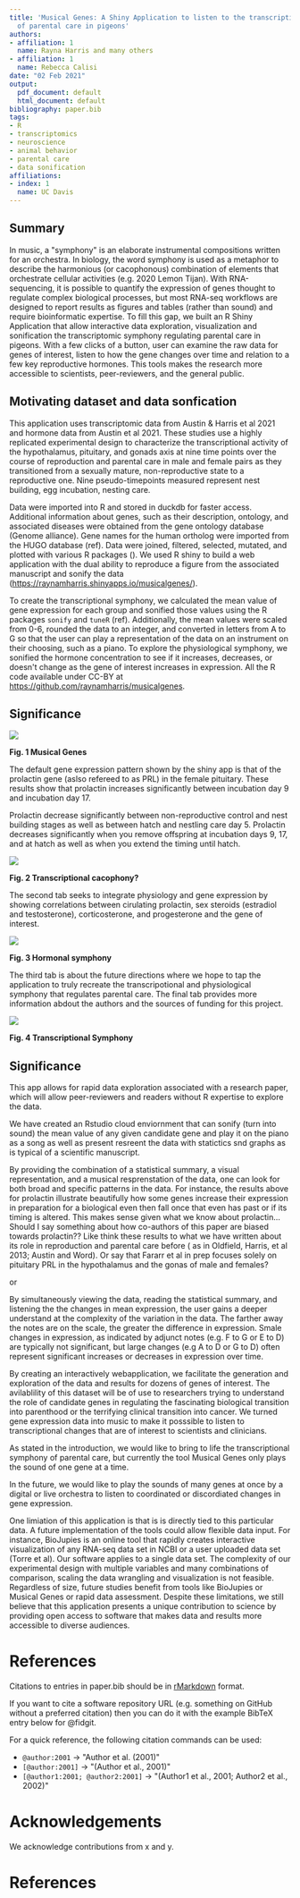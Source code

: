```yaml
---
title: 'Musical Genes: A Shiny Application to listen to the transcriptional symphony
  of parental care in pigeons'
authors:
- affiliation: 1
  name: Rayna Harris and many others
- affiliation: 1
  name: Rebecca Calisi
date: "02 Feb 2021"
output:
  pdf_document: default
  html_document: default
bibliography: paper.bib
tags:
- R
- transcriptomics
- neuroscience
- animal behavior
- parental care
- data sonification
affiliations:
- index: 1
  name: UC Davis
---
```


## Summary

In music, a "symphony" is an elaborate instrumental compositions written for an orchestra. In biology, the word symphony is used as a metaphor to describe the harmonious (or cacophonous) combination of elements that orchestrate cellular activities (e.g. 2020 Lemon Tijan). With RNA-sequencing, it is possible to quantify the expression of genes thought to regulate complex biological processes, but most RNA-seq workflows are designed to report results as figures and tables (rather than sound) and require bioinformatic expertise. To fill this gap, we built an R Shiny Application that allow interactive data exploration, visualization and sonification the transcriptomic symphony regulating parental care in pigeons. With a few clicks of a button, user can examine the raw data for genes of interest, listen to how the gene changes over time and relation to a few key reproductive hormones. This tools makes the research more accessible to scientists, peer-reviewers, and the general public.

## Motivating dataset and data sonfication

This application uses transcriptomic data from Austin & Harris et al 2021 and hormone data from Austin et al 2021.  These studies use a highly replicated experimental design to characterize the transcriptional activity of the hypothalamus, pituitary, and gonads axis at nine time points over the course of reproduction and parental care in male and female pairs as they transitioned from a sexually mature, non-reproductive state to a reproductive one. Nine pseudo-timepoints measured represent nest building, egg incubation, nesting care. 

Data were imported into R and stored in duckdb for faster access. Additional information about genes, such as their description, ontology, and associated diseases were obtained from the gene ontology database (Genome alliance). Gene names for the human ortholog were imported from the HUGO database (ref). 
Data were joined, filtered, selected, mutated, and plotted with various R packages (). We used R shiny to build a web application with the dual ability to reproduce a figure from the associated manuscript and sonify the data (https://raynamharris.shinyapps.io/musicalgenes/). 

To create the transcriptional symphony, we calculated the mean value of gene expression for each group and sonified those values using the R packages `sonify` and `tuneR` (ref). Additionally, the mean values were scaled from 0-6, rounded the data to an integer, and converted in letters from A to G so that the user can play a representation of the data on an instrument on their choosing, such as a piano. To explore the physiological symphony, we sonified the hormone concentration to see if it increases, decreases, or doesn't change as the gene of interest increases in expression. All the R code available under CC-BY at https://github.com/raynamharris/musicalgenes. 

## Significance


![](www/fig1.png)

**Fig. 1 Musical Genes**

The default gene expression pattern shown by the shiny app is that of the prolactin gene (aslso refereed to as PRL) in the female pituitary. These results show that prolactin increases significantly between incubation day 9 and incubation day 17. 

Prolactin decrease significantly between non-reproductive control and nest building stages as well as between hatch and nestling care day 5. Prolactin decreases significantly when you remove offspring at incubation days 9, 17, and at hatch as well as when you extend the timing until hatch.  

![](www/fig2.png)

**Fig. 2 Transcriptional cacophony?**

The second tab seeks to integrate physiology and gene expression by showing correlations between cirulating prolactin, sex steroids (estradiol and testosterone), corticosterone, and progesterone and the gene of interest. 


![](www/fig3.png)

**Fig. 3 Hormonal symphony**

The third tab is about the future directions where we hope to tap the application to truly recreate the transcripotional and physiological symphony that regulates parental care. The final tab provides more information abdout the authors and the sources of funding for this project. 

![](www/fig4.png)

**Fig. 4 Transcriptional Symphony**


## Significance 


This app allows for rapid data exploration associated with a research paper, which will allow peer-reviewers and readers without R expertise to explore the data.
  
We have created an Rstudio cloud enviornment that can sonify (turn into sound) the mean value of any given candidate gene and play it on the piano as a song as well as present resreent the data with statictics snd graphs as is typical of a scientific manuscript.   
  
By providing the combination of a statistical summary, a visual representation, and a musical resprenstation of the data, one can look for both broad and specific patterns in the data. For instance, the results above for prolactin illustrate beautifully how some genes increase their expression in preparation for a biological even then fall once that even has past or if its timing is altered. This makes sense given what we know about prolactin… Should I say something about how co-authors of this paper are biased towards prolactin?? Like think these results to what we have written about its role in reproduction and parental care before ( as in Oldfield, Harris, et al 2013; Austin and Word). Or say that Fararr et al in prep focuses solely on pituitary PRL in the hypothalamus and the gonas of male and females?   

or

By simultaneously viewing the data, reading the statistical summary, and listening the the changes in mean expression, the user gains a deeper understand at the complexity of the variation in the data. The farther away the notes are on the scale, the greater the difference in expression. Smale changes in expression, as indicated by adjunct notes (e.g.  F to G or E to D) are typically not significant, but large changes (e.g A to D or G to D) often represent significant increases or decreases in expression over time.  
  
By creating an interactively webapplication, we facilitate the generation and exploration of the data and results for dozens of genes of interest. The avilablility of this dataset will be of use to researchers trying to understand the role of candidate genes in regulating the fascinating biological transition into parenthood or the terrifying clinical transition into cancer. We turned gene expression data into music to make it posssible to listen to transcriptional changes that are of interest to scientists and clinicians.  
  
As stated in the introduction, we would like to bring to life the transcriptional symphony of parental care, but currently the tool Musical Genes only plays the sound of one gene at a time.   

In the future, we would like to play the sounds of many genes at once by a digital or live orchestra to listen to coordinated or discordiated changes in gene expression.   
  
One limiation of this application is that is is directly tied to this particular data. A future implementation of the tools could allow flexible data input. For instance, BioJupies is an online tool that rapidly creates interactive visualization of any RNA-seq data set in NCBI or a user uploaded data set (Torre et al). Our software applies to a single data set. The complexity of our experimental design with multiple variables and many combinations of comparison, scaling the data wrangling and visualization is not feasible. Regardless of size, future studies benefit from tools like BioJupies or Musical Genes or rapid data assessment. Despite these limitations, we still believe that this application presents a unique contribution to science by providing open access to software that makes data and results more accessible to diverse audiences.  


# References

Citations to entries in paper.bib should be in
[rMarkdown](http://rmarkdown.rstudio.com/authoring_bibliographies_and_citations.html)
format.

If you want to cite a software repository URL (e.g. something on GitHub without a preferred
citation) then you can do it with the example BibTeX entry below for @fidgit.

For a quick reference, the following citation commands can be used:
- `@author:2001`  ->  "Author et al. (2001)"
- `[@author:2001]` -> "(Author et al., 2001)"
- `[@author1:2001; @author2:2001]` -> "(Author1 et al., 2001; Author2 et al., 2002)"

# Acknowledgements

We acknowledge contributions from x and y.

# References
